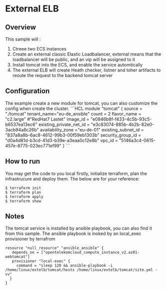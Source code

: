 # External ELB

<h2>Overview</h2>

This sample will :<br>
<ol start="1">
<li> Ctreee two ECS instances </li>
<li> Create an external classic Elastic Loadbalancer, external means that the loadbalancer will be public, and an vip will be assigned to it</li>
<li> Install tomcat into the ECS, and enable the service automtically</li>
<li> The external ELB will create Heath checker, listner and toher artifacts to reoute the request to the backend tomcat server</li>
</ol>

<h2>Configuration</h2>
The example create a new module for tomcat, you can also customize the config when create the cluster.
```HCL
module "tomcat" {
  source = "./tomcat"
  tenant_name="eu-de_ansible"
  count = 2
  flavor_name = "c2.large"
  #"RedHat7 Lastet"
  image_id = "e0846b8f-f433-4c5b-93c5-b6537ea13ec6"
  existing_private_net_id = "e3c83074-885b-4b2b-82e0-3acb94a8c26b"
  availability_zone ="eu-de-01"
  existing_subnet_id = "837a8a8b-6ac8-4612-99b3-00f59eb1303b"
  security_group_id = "d0a4d81d-b3cd-41d3-b39e-a3eaa0c12e8b"
  vpc_id = "5146a3c4-0615-457e-8775-023ec771ef99"
}
```


<h2>How to run</h2>
You may get the code to you local firstly, initialize terraform, plan the infrastrucure and deploy them. The below are for your reference:
<br>

```Shell
$ terraform init
$ terraform plan
$ terraform apply
$ terraform show

```



<h2>Notes</h2>

The tomcat service is installed by ansible playbook, you can also find it from this sample. The ansible playbook is inoked by an local_exec provisioner by terrafrom
```HCL
resource "null_resource" "ansible_ansible" {
   depends_on = ["opentelekomcloud_compute_instance_v2.az01-webtomcat"]
   provisioner "local-exec" {
     command = "sleep 120 && ansible-playbook -i /home/linux/extelb/tomcat/hosts /home/linux/extelb/tomcat/site.yml -vv"
  }
}
```

<h2></h2>

<h2></h2>
